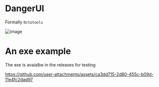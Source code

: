 # DangerUI
Formally `Octotools`

![image](https://github.com/user-attachments/assets/1fd98563-bbe6-4c79-9394-98cae43456f9)

# An exe example
The exe is avaialbe in the releases for testing

https://github.com/user-attachments/assets/ca3dd715-2d80-455c-b09d-11e4fc2dad97


